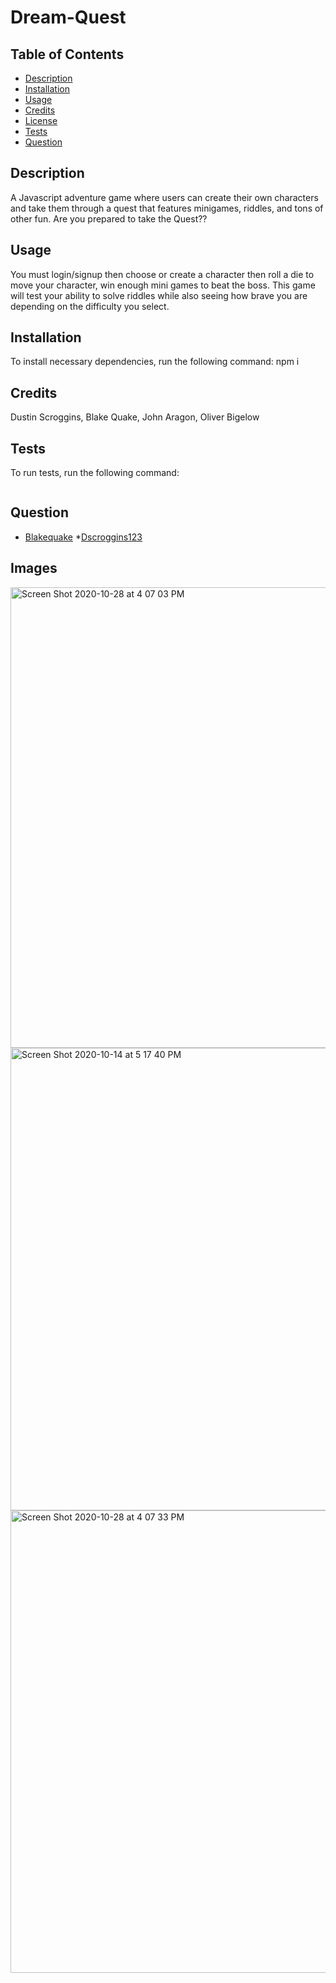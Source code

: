 # Dream-Quest
## Table of Contents 

 * [Description](#Description)
 * [Installation](#Installation)
 * [Usage](#Usage)
 * [Credits](#Credits)
 * [License](#License)
 * [Tests](#Tests)
 * [Question](#Question)

## Description 
A Javascript adventure game where users can create their own characters and take them through a quest that features minigames, riddles, and tons of other fun. Are you prepared to take the Quest??

## Usage
You must login/signup then choose or create a character then roll a die to move your character, win enough mini games to beat the boss. This game will test your ability to solve riddles while also seeing how brave you are depending on the difficulty you select.
## Installation
 To install necessary dependencies, run the following command: npm i

## Credits
Dustin Scroggins, Blake Quake, John Aragon, Oliver Bigelow
## Tests
To run tests, run the following command:
```npm test
```
## Question
 * [Blakequake](https://github.com/Blakequake)
 *[Dscroggins123](https://github.com/Dscroggins123)
 
## Images 

<img width="737" alt="Screen Shot 2020-10-28 at 4 07 03 PM" src="https://user-images.githubusercontent.com/67929846/97510103-3ce2d780-1941-11eb-81b7-73d7ca01c4c3.png">


<img width="740" alt="Screen Shot 2020-10-14 at 5 17 40 PM" src="https://user-images.githubusercontent.com/67929846/97510159-67cd2b80-1941-11eb-9968-20eb79826422.png">

<img width="740" alt="Screen Shot 2020-10-28 at 4 07 33 PM" src="https://user-images.githubusercontent.com/67929846/97510217-82070980-1941-11eb-9d64-c867f73c0e63.png">





 






